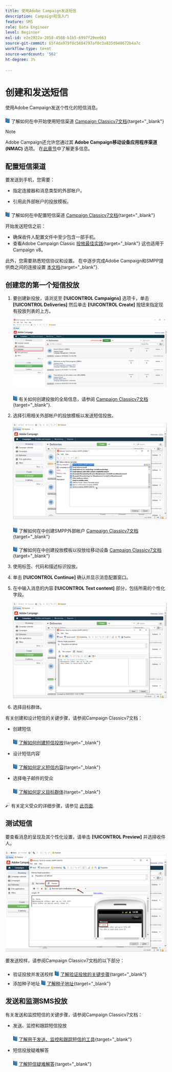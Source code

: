 ```yaml
---
title: 使用Adobe Campaign发送短信
description: Campaign短信入门
feature: SMS
role: Data Engineer
level: Beginner
exl-id: e2e2922a-2058-4588-b1b5-6997f29ee663
source-git-commit: 65f4da979f0c5884797af0c3a835d948672b4a7c
workflow-type: tm+mt
source-wordcount: '562'
ht-degree: 3%

---
```


# 创建和发送短信

使用Adobe Campaign发送个性化的短信消息。

![](../assets/do-not-localize/book.png) 了解如何在中开始使用短信渠道 [Campaign Classicv7文档](https://experienceleague.adobe.com/docs/campaign-classic/using/sending-messages/sending-messages-on-mobiles/sms-channel.html){target="_blank"}

>[!NOTE]
>
>Adobe Campaign还允许您通过其 **Adobe Campaign移动设备应用程序渠道(NMAC)** 选项。 在[此章节](push.md)中了解更多信息。

## 配置短信渠道

要发送到手机，您需要：

* 指定连接器和消息类型的外部帐户。

* 引用此外部帐户的投放模板。

![](../assets/do-not-localize/book.png)  了解如何在中配置短信渠道 [Campaign Classicv7文档](https://experienceleague.adobe.com/docs/campaign-classic/using/sending-messages/sending-messages-on-mobiles/sms-set-up.html#sending-messages){target="_blank"}

开始发送短信之前：

* 确保收件人配置文件中至少包含一部手机。
* 查看Adobe Campaign Classic [投放最佳实践](https://experienceleague.adobe.com/docs/campaign-classic/using/sending-messages/key-steps-when-creating-a-delivery/delivery-bestpractices/delivery-best-practices.html#sending-messages){target="_blank"} 这也适用于Campaign v8。

此外，您需要熟悉短信协议和设置。 在中逐步完成Adobe Campaign和SMPP提供商之间的连接设置 [本文档](https://experienceleague.adobe.com/docs/campaign-classic/using/sending-messages/sending-messages-on-mobiles/sms-protocol.html#sending-messages){target="_blank"}.

## 创建您的第一个短信投放

1. 要创建新投放，请浏览至 **[!UICONTROL Campaigns]** 选项卡，单击 **[!UICONTROL Deliveries]** 然后单击 **[!UICONTROL Create]** 按钮来指定现有投放列表的上方。

   ![](assets/delivery_step_1.png)

   ![](../assets/do-not-localize/book.png) 有关如何创建投放的全局信息，请参阅 [Campaign Classicv7文档](https://experienceleague.adobe.com/docs/campaign-classic/using/sending-messages/key-steps-when-creating-a-delivery/steps-about-delivery-creation-steps.html#sending-messages){target="_blank"}.

1. 选择引用相关外部帐户的投放模板以发送短信投放。

   ![](assets/sms-template-list.png)

   ![](../assets/do-not-localize/book.png) 了解如何在中创建SMPP外部帐户 [Campaign Classicv7文档](https://experienceleague.adobe.com/docs/campaign-classic/using/sending-messages/sending-messages-on-mobiles/sms-set-up.html#creating-an-smpp-external-account){target="_blank"}

   ![](../assets/do-not-localize/book.png) 了解如何在中创建投放模板以投放给移动设备 [Campaign Classicv7文档](https://experienceleague.adobe.com/docs/campaign-classic/using/sending-messages/sending-messages-on-mobiles/sms-set-up.html#changing-the-delivery-template){target="_blank"}

1. 使用标签、代码和描述标识投放。

1. 单击 **[!UICONTROL Continue]** 确认并显示消息配置窗口。

1. 在中输入消息的内容 **[!UICONTROL Text content]** 部分，包括所需的个性化字段。

   ![](assets/sms-content.png)

1. 选择目标群体。

有关创建和设计短信的关键步骤，请参阅Campaign Classicv7文档：

* 创建短信

  ![](../assets/do-not-localize/book.png) [了解如何创建短信投放](https://experienceleague.adobe.com/docs/campaign-classic/using/sending-messages/sending-messages-on-mobiles/sms-create.html#sending-messages){target="_blank"}

* 设计短信内容

  ![](../assets/do-not-localize/book.png) [了解如何定义短信内容](https://experienceleague.adobe.com/docs/campaign-classic/using/sending-messages/sending-messages-on-mobiles/sms-create.html#defining-the-sms-content){target="_blank"}

* 选择电子邮件的受众

  ![](../assets/do-not-localize/book.png) [了解如何定义目标群体](https://experienceleague.adobe.com/docs/campaign-classic/using/sending-messages/key-steps-when-creating-a-delivery/steps-defining-the-target-population.html){target="_blank"}

![](../assets/do-not-localize/glass.png) 有关定义受众的详细步骤，请参见 [此页面](../start/audiences.md).

## 测试短信

要查看消息的呈现及其个性化设置，请单击 **[!UICONTROL Preview]** 并选择收件人。

![](assets/sms-preview.png)

要发送校样，请参阅Campaign Classicv7文档的以下部分：

* 验证投放并发送校样
  ![](../assets/do-not-localize/book.png) [了解验证投放的关键步骤](https://experienceleague.adobe.com/docs/campaign-classic/using/sending-messages/key-steps-when-creating-a-delivery/steps-validating-the-delivery.html?lang=zh-Hans){target="_blank"}
* 添加种子地址
  ![](../assets/do-not-localize/book.png) [了解种子地址](https://experienceleague.adobe.com/docs/campaign-classic/using/sending-messages/using-seed-addresses/about-seed-addresses.html){target="_blank"}

## 发送和监测SMS投放

有关发送和监控短信的关键步骤，请参阅Campaign Classicv7文档：

* 发送、监控和跟踪短信投放

  ![](../assets/do-not-localize/book.png) [了解用于发送、监控和跟踪短信的工具](https://experienceleague.adobe.com/docs/campaign-classic/using/sending-messages/sending-messages-on-mobiles/sms-send.html#sending-messages){target="_blank"}

* 短信投放疑难解答

  ![](../assets/do-not-localize/book.png) [了解短信疑难解答](https://experienceleague.adobe.com/docs/campaign-classic/using/sending-messages/sending-messages-on-mobiles/troubleshooting-sms.html#sending-messages){target="_blank"}
